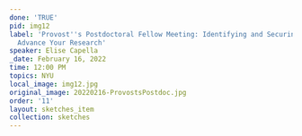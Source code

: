 ```yaml
---
done: 'TRUE'
pid: img12
label: 'Provost''s Postdoctoral Fellow Meeting: Identifying and Securing Funding to
  Advance Your Research'
speaker: Elise Capella
_date: February 16, 2022
time: 12:00 PM
topics: NYU
local_image: img12.jpg
original_image: 20220216-ProvostsPostdoc.jpg
order: '11'
layout: sketches_item
collection: sketches
---
```

